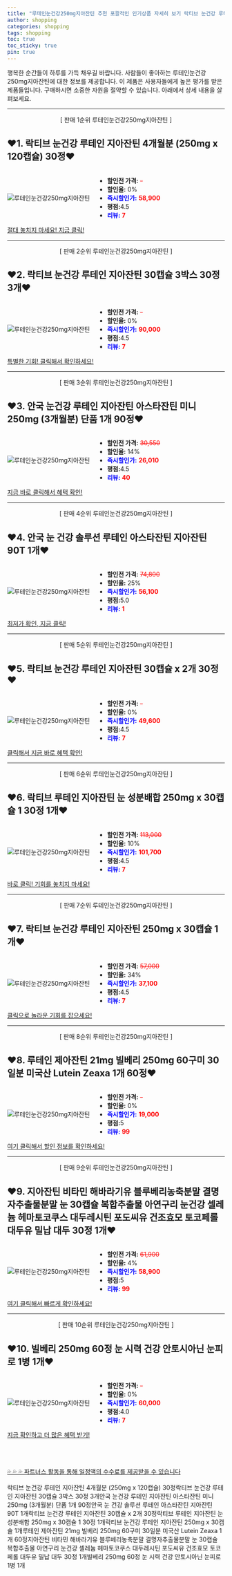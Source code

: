 ```yaml
---
title: "루테인눈건강250mg지아잔틴 추천 포괄적인 인기상품 자세히 보기 락티브 눈건강 루테인 지아잔틴 4개월분"
author: shopping
categories: shopping
tags: shopping
toc: true
toc_sticky: true
pin: true
---
```

행복한 순간들이 하루를 가득 채우길 바랍니다. 사람들이 좋아하는 루테인눈건강250mg지아잔틴에 대한 정보를 제공합니다. 이 제품은 사용자들에게 높은 평가를 받은 제품들입니다. 구매하시면 소중한 자원을 절약할 수 있습니다. 아래에서 상세 내용을 살펴보세요.

---
<p class="toplist" style="margin: 0 auto; display: block; width: fit-content;">[ 판매 1순위 루테인눈건강250mg지아잔틴 ]</p>

<h2><strong>❤️1. 락티브 눈건강 루테인 지아잔틴 4개월분 (250mg x 120캡슐) 30정❤️</strong></h2>

<div style="display: flex; align-items: center;">
    <div style="flex: 0.4;">
        <img src="https://thumbnail9.coupangcdn.com/thumbnails/remote/230x230ex/image/vendor_inventory/9287/bd5216df782328bdcaf9e7a996154952e15e8d8226a9bfac783c9c63b6ce.png" alt="루테인눈건강250mg지아잔틴" style="max-width: 100%;">
    </div>
    <div style="flex: 0.6; margin-left: 10px;">
        <ul>
            <li><strong>할인전 가격:</strong> <del style="color: red;">-</del></li>
            <li><strong>할인율:</strong> 0%</li>
            <li><span style='color:blue'><strong>즉시할인가:</strong></span> <span style='color:red'><strong>58,900</strong></span></li>
            <li><strong>평점:</strong>4.5</li>
            <li><span style='color:blue'><strong>리뷰:</strong></span> <span style='color:red'><strong>7</strong></span></li>
        </ul>
    </div>
</div>
<div class="center">
    <a href="https://selin100587.github.io?lptag=AF9450613&subid=githubio&pageKey=6582832720&traceid=V0-153&itemId=22124423881&vendorItemId=88386011101" class="myButton">
        절대 놓치지 마세요! 지금 클릭!
    </a>
</div>


---
<p class="toplist" style="margin: 0 auto; display: block; width: fit-content;">[ 판매 2순위 루테인눈건강250mg지아잔틴 ]</p>

<h2><strong>❤️2. 락티브 눈건강 루테인 지아잔틴 30캡슐 3박스 30정 3개❤️</strong></h2>

<div style="display: flex; align-items: center;">
    <div style="flex: 0.4;">
        <img src="https://thumbnail7.coupangcdn.com/thumbnails/remote/230x230ex/image/vendor_inventory/5dfd/55ca33368f02f8a23e32bfcdf84dfcf05e00a422b3fdb5e6365f9ba32cce.jpg" alt="루테인눈건강250mg지아잔틴" style="max-width: 100%;">
    </div>
    <div style="flex: 0.6; margin-left: 10px;">
        <ul>
            <li><strong>할인전 가격:</strong> <del style="color: red;">-</del></li>
            <li><strong>할인율:</strong> 0%</li>
            <li><span style='color:blue'><strong>즉시할인가:</strong></span> <span style='color:red'><strong>90,000</strong></span></li>
            <li><strong>평점:</strong>4.5</li>
            <li><span style='color:blue'><strong>리뷰:</strong></span> <span style='color:red'><strong>7</strong></span></li>
        </ul>
    </div>
</div>
<div class="center">
    <a href="https://selin100587.github.io?lptag=AF9450613&subid=githubio&pageKey=6582832720&traceid=V0-153&itemId=14722088111&vendorItemId=81962763787" class="myButton">
        특별한 기회! 클릭해서 확인하세요!
    </a>
</div>


---
<p class="toplist" style="margin: 0 auto; display: block; width: fit-content;">[ 판매 3순위 루테인눈건강250mg지아잔틴 ]</p>

<h2><strong>❤️3. 안국 눈건강 루테인 지아잔틴 아스타잔틴 미니 250mg (3개월분) 단품 1개 90정❤️</strong></h2>

<div style="display: flex; align-items: center;">
    <div style="flex: 0.4;">
        <img src="https://thumbnail8.coupangcdn.com/thumbnails/remote/230x230ex/image/vendor_inventory/b585/0de7b887f363d72e1d28b860547b797eaf38a57a2e35762a45a5e4a3885a.png" alt="루테인눈건강250mg지아잔틴" style="max-width: 100%;">
    </div>
    <div style="flex: 0.6; margin-left: 10px;">
        <ul>
            <li><strong>할인전 가격:</strong> <del style="color: red;">30,550</del></li>
            <li><strong>할인율:</strong> 14%</li>
            <li><span style='color:blue'><strong>즉시할인가:</strong></span> <span style='color:red'><strong>26,010</strong></span></li>
            <li><strong>평점:</strong>4.5</li>
            <li><span style='color:blue'><strong>리뷰:</strong></span> <span style='color:red'><strong>40</strong></span></li>
        </ul>
    </div>
</div>
<div class="center">
    <a href="https://selin100587.github.io?lptag=AF9450613&subid=githubio&pageKey=8203825588&traceid=V0-153&itemId=22685504525&vendorItemId=90585818189" class="myButton">
        지금 바로 클릭해서 혜택 확인!
    </a>
</div>


---
<p class="toplist" style="margin: 0 auto; display: block; width: fit-content;">[ 판매 4순위 루테인눈건강250mg지아잔틴 ]</p>

<h2><strong>❤️4. 안국 눈 건강 솔루션 루테인 아스타잔틴 지아잔틴 90T 1개❤️</strong></h2>

<div style="display: flex; align-items: center;">
    <div style="flex: 0.4;">
        <img src="https://thumbnail7.coupangcdn.com/thumbnails/remote/230x230ex/image/vendor_inventory/c275/dd2adf86106819c58203f3a857076e64c2da312d72b6ed2ee8bd10cdb7e3.jpg" alt="루테인눈건강250mg지아잔틴" style="max-width: 100%;">
    </div>
    <div style="flex: 0.6; margin-left: 10px;">
        <ul>
            <li><strong>할인전 가격:</strong> <del style="color: red;">74,800</del></li>
            <li><strong>할인율:</strong> 25%</li>
            <li><span style='color:blue'><strong>즉시할인가:</strong></span> <span style='color:red'><strong>56,100</strong></span></li>
            <li><strong>평점:</strong>5.0</li>
            <li><span style='color:blue'><strong>리뷰:</strong></span> <span style='color:red'><strong>1</strong></span></li>
        </ul>
    </div>
</div>
<div class="center">
    <a href="https://selin100587.github.io?lptag=AF9450613&subid=githubio&pageKey=8087302021&traceid=V0-153&itemId=22688486083&vendorItemId=89724185909" class="myButton">
        최저가 확인, 지금 클릭!
    </a>
</div>


---
<p class="toplist" style="margin: 0 auto; display: block; width: fit-content;">[ 판매 5순위 루테인눈건강250mg지아잔틴 ]</p>

<h2><strong>❤️5. 락티브 눈건강 루테인 지아잔틴 30캡슐 x 2개 30정❤️</strong></h2>

<div style="display: flex; align-items: center;">
    <div style="flex: 0.4;">
        <img src="https://thumbnail8.coupangcdn.com/thumbnails/remote/230x230ex/image/vendor_inventory/5662/32221ead7ff843cbc4bb806b69ce87a7d96851fb7279258bc9562054d204.png" alt="루테인눈건강250mg지아잔틴" style="max-width: 100%;">
    </div>
    <div style="flex: 0.6; margin-left: 10px;">
        <ul>
            <li><strong>할인전 가격:</strong> <del style="color: red;">-</del></li>
            <li><strong>할인율:</strong> 0%</li>
            <li><span style='color:blue'><strong>즉시할인가:</strong></span> <span style='color:red'><strong>49,600</strong></span></li>
            <li><strong>평점:</strong>4.5</li>
            <li><span style='color:blue'><strong>리뷰:</strong></span> <span style='color:red'><strong>7</strong></span></li>
        </ul>
    </div>
</div>
<div class="center">
    <a href="https://selin100587.github.io?lptag=AF9450613&subid=githubio&pageKey=6582832720&traceid=V0-153&itemId=20316791943&vendorItemId=87402337880" class="myButton">
        클릭해서 지금 바로 혜택 확인!
    </a>
</div>


---
<p class="toplist" style="margin: 0 auto; display: block; width: fit-content;">[ 판매 6순위 루테인눈건강250mg지아잔틴 ]</p>

<h2><strong>❤️6. 락티브 루테인 지아잔틴 눈 성분배합 250mg x 30캡슐 1 30정 1개❤️</strong></h2>

<div style="display: flex; align-items: center;">
    <div style="flex: 0.4;">
        <img src="https://thumbnail10.coupangcdn.com/thumbnails/remote/230x230ex/image/vendor_inventory/c633/9aa4958388691ddf56622b577035e9dff3516ad309b201d68ce616f75e39.jpg" alt="루테인눈건강250mg지아잔틴" style="max-width: 100%;">
    </div>
    <div style="flex: 0.6; margin-left: 10px;">
        <ul>
            <li><strong>할인전 가격:</strong> <del style="color: red;">113,000</del></li>
            <li><strong>할인율:</strong> 10%</li>
            <li><span style='color:blue'><strong>즉시할인가:</strong></span> <span style='color:red'><strong>101,700</strong></span></li>
            <li><strong>평점:</strong>4.5</li>
            <li><span style='color:blue'><strong>리뷰:</strong></span> <span style='color:red'><strong>7</strong></span></li>
        </ul>
    </div>
</div>
<div class="center">
    <a href="https://selin100587.github.io?lptag=AF9450613&subid=githubio&pageKey=6582832720&traceid=V0-153&itemId=19032652917&vendorItemId=86732409937" class="myButton">
        바로 클릭! 기회를 놓치지 마세요!
    </a>
</div>


---
<p class="toplist" style="margin: 0 auto; display: block; width: fit-content;">[ 판매 7순위 루테인눈건강250mg지아잔틴 ]</p>

<h2><strong>❤️7. 락티브 눈건강 루테인 지아잔틴 250mg x 30캡슐 1개❤️</strong></h2>

<div style="display: flex; align-items: center;">
    <div style="flex: 0.4;">
        <img src="https://thumbnail9.coupangcdn.com/thumbnails/remote/230x230ex/image/vendor_inventory/6649/0d6c538ce1d69f26d9ab17b92ebfaa88009ad84d7b4f6187f38c2722c2d4.jpeg" alt="루테인눈건강250mg지아잔틴" style="max-width: 100%;">
    </div>
    <div style="flex: 0.6; margin-left: 10px;">
        <ul>
            <li><strong>할인전 가격:</strong> <del style="color: red;">57,000</del></li>
            <li><strong>할인율:</strong> 34%</li>
            <li><span style='color:blue'><strong>즉시할인가:</strong></span> <span style='color:red'><strong>37,100</strong></span></li>
            <li><strong>평점:</strong>4.5</li>
            <li><span style='color:blue'><strong>리뷰:</strong></span> <span style='color:red'><strong>7</strong></span></li>
        </ul>
    </div>
</div>
<div class="center">
    <a href="https://selin100587.github.io?lptag=AF9450613&subid=githubio&pageKey=6582832720&traceid=V0-153&itemId=21900981491&vendorItemId=89016407959" class="myButton">
        클릭으로 놀라운 기회를 잡으세요!
    </a>
</div>


---
<p class="toplist" style="margin: 0 auto; display: block; width: fit-content;">[ 판매 8순위 루테인눈건강250mg지아잔틴 ]</p>

<h2><strong>❤️8. 루테인 제아잔틴 21mg 빌베리 250mg 60구미 30일분 미국산 Lutein Zeaxa 1개 60정❤️</strong></h2>

<div style="display: flex; align-items: center;">
    <div style="flex: 0.4;">
        <img src="https://thumbnail7.coupangcdn.com/thumbnails/remote/230x230ex/image/vendor_inventory/42a5/21d4a1b16dae05c9788721747cc006aca7eac7adffab8b41f36b058c93c9.jpg" alt="루테인눈건강250mg지아잔틴" style="max-width: 100%;">
    </div>
    <div style="flex: 0.6; margin-left: 10px;">
        <ul>
            <li><strong>할인전 가격:</strong> <del style="color: red;">-</del></li>
            <li><strong>할인율:</strong> 0%</li>
            <li><span style='color:blue'><strong>즉시할인가:</strong></span> <span style='color:red'><strong>19,000</strong></span></li>
            <li><strong>평점:</strong>5</li>
            <li><span style='color:blue'><strong>리뷰:</strong></span> <span style='color:red'><strong>99</strong></span></li>
        </ul>
    </div>
</div>
<div class="center">
    <a href="https://selin100587.github.io?lptag=AF9450613&subid=githubio&pageKey=8178519534&traceid=V0-153&itemId=21468072161&vendorItemId=88522440000" class="myButton">
        여기 클릭해서 할인 정보를 확인하세요!
    </a>
</div>


---
<p class="toplist" style="margin: 0 auto; display: block; width: fit-content;">[ 판매 9순위 루테인눈건강250mg지아잔틴 ]</p>

<h2><strong>❤️9. 지아잔틴 비타민 해바라기유 블루베리농축분말 결명자추출물분말 눈 30캡슐 복합추출물 아연구리 눈건강 셀레늄 헤마토코쿠스 대두레시틴 포도씨유 건조효모 토코페롤 대두유 밀납 대두 30정 1개❤️</strong></h2>

<div style="display: flex; align-items: center;">
    <div style="flex: 0.4;">
        <img src="https://thumbnail8.coupangcdn.com/thumbnails/remote/230x230ex/image/vendor_inventory/7384/891ffc64cf1e9e5b147edb53308120ea87a172b6940613f5771c065c4996.jpg" alt="루테인눈건강250mg지아잔틴" style="max-width: 100%;">
    </div>
    <div style="flex: 0.6; margin-left: 10px;">
        <ul>
            <li><strong>할인전 가격:</strong> <del style="color: red;">61,900</del></li>
            <li><strong>할인율:</strong> 4%</li>
            <li><span style='color:blue'><strong>즉시할인가:</strong></span> <span style='color:red'><strong>58,900</strong></span></li>
            <li><strong>평점:</strong>5</li>
            <li><span style='color:blue'><strong>리뷰:</strong></span> <span style='color:red'><strong>99</strong></span></li>
        </ul>
    </div>
</div>
<div class="center">
    <a href="https://selin100587.github.io?lptag=AF9450613&subid=githubio&pageKey=8203821275&traceid=V0-153&itemId=21191165364&vendorItemId=88252510704" class="myButton">
        여기 클릭해서 빠르게 확인하세요!
    </a>
</div>


---
<p class="toplist" style="margin: 0 auto; display: block; width: fit-content;">[ 판매 10순위 루테인눈건강250mg지아잔틴 ]</p>

<h2><strong>❤️10. 빌베리 250mg 60정 눈 시력 건강 안토시아닌 눈피로 1병 1개❤️</strong></h2>

<div style="display: flex; align-items: center;">
    <div style="flex: 0.4;">
        <img src="https://thumbnail10.coupangcdn.com/thumbnails/remote/230x230ex/image/vendor_inventory/1928/2950514c1f56bd44c68bc03a533ad46346d521ed4443130f1813c6028e8f.png" alt="루테인눈건강250mg지아잔틴" style="max-width: 100%;">
    </div>
    <div style="flex: 0.6; margin-left: 10px;">
        <ul>
            <li><strong>할인전 가격:</strong> <del style="color: red;">-</del></li>
            <li><strong>할인율:</strong> 0%</li>
            <li><span style='color:blue'><strong>즉시할인가:</strong></span> <span style='color:red'><strong>60,000</strong></span></li>
            <li><strong>평점:</strong>4.0</li>
            <li><span style='color:blue'><strong>리뷰:</strong></span> <span style='color:red'><strong>7</strong></span></li>
        </ul>
    </div>
</div>
<div class="center">
    <a href="https://selin100587.github.io?lptag=AF9450613&subid=githubio&pageKey=7419705758&traceid=V0-153&itemId=19679369425&vendorItemId=86784776393" class="myButton">
        지금 확인하고 더 많은 혜택 받기!
    </a>
</div>

<br><br><br>[💦 💦 💦 파트너스 활동을 통해 일정액의 수수료를 제공받을 수 있습니다](https://link.coupang.com/a/bcpT2c)<br><br>락티브 눈건강 루테인 지아잔틴 4개월분 (250mg x 120캡슐) 30정락티브 눈건강 루테인 지아잔틴 30캡슐 3박스 30정 3개안국 눈건강 루테인 지아잔틴 아스타잔틴 미니 250mg (3개월분) 단품 1개 90정안국 눈 건강 솔루션 루테인 아스타잔틴 지아잔틴 90T 1개락티브 눈건강 루테인 지아잔틴 30캡슐 x 2개 30정락티브 루테인 지아잔틴 눈 성분배합 250mg x 30캡슐 1 30정 1개락티브 눈건강 루테인 지아잔틴 250mg x 30캡슐 1개루테인 제아잔틴 21mg 빌베리 250mg 60구미 30일분 미국산 Lutein Zeaxa 1개 60정지아잔틴 비타민 해바라기유 블루베리농축분말 결명자추출물분말 눈 30캡슐 복합추출물 아연구리 눈건강 셀레늄 헤마토코쿠스 대두레시틴 포도씨유 건조효모 토코페롤 대두유 밀납 대두 30정 1개빌베리 250mg 60정 눈 시력 건강 안토시아닌 눈피로 1병 1개